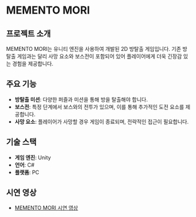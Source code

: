 # MEMENTO MORI

## 프로젝트 소개
MEMENTO MORI는 유니티 엔진을 사용하여 개발된 2D 방탈출 게임입니다. 기존 방탈출 게임과는 달리 사망 요소와 보스전이 포함되어 있어 플레이어에게 더욱 긴장감 있는 경험을 제공합니다.

## 주요 기능
- **방탈출 미션**: 다양한 퍼즐과 미션을 통해 방을 탈출해야 합니다.
- **보스전**: 특정 단계에서 보스와의 전투가 있으며, 이를 통해 추가적인 도전 요소를 제공합니다.
- **사망 요소**: 플레이어가 사망할 경우 게임이 종료되며, 전략적인 접근이 필요합니다.

## 기술 스택
- **게임 엔진**: Unity
- **언어**: C#
- **플랫폼**: PC

## 시연 영상
- [MEMENTO MORI 시연 영상](https://www.youtube.com/watch?v=fX6N1eZD8ww&t=9s)
